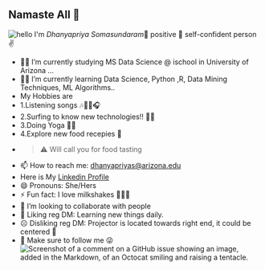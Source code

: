 ## Namaste All :pray:
![hello](https://user-images.githubusercontent.com/84667872/120891028-fadeea00-c623-11eb-8320-c40d5ceb9d1a.gif)
I'm _Dhanyapriya Somasundaram_:star_struck: positive :crossed_fingers: self-confident person :v:
- :woman_student: I’m currently studying MS Data Science @ ischool in University of Arizona ...
- :woman_technologist: I’m currently learning Data Science, Python ,R, Data Mining Techniques, ML Algorithms..
- My Hobbies are
-   1.Listening songs :notes::musical_score::musical_note::headphones:
-   2.Surfing to know new technologies!! :female_detective:
-   3.Doing Yoga :woman_cartwheeling:
-   4.Explore new food recepies	:shallow_pan_of_food:
- >:warning: Will call you for food tasting                                                                                                       
  >
  >
- 📫 How to reach me: dhanyapriyas@arizona.edu
- Here is My [Linkedin Profile](https://www.linkedin.com/in/dhanyapriya-somasundaram/) 
- 😄 Pronouns: She/Hers
- ⚡ Fun fact: I love milkshakes :milk_glass::bubble_tea::tropical_drink:
- 👯 I’m looking to collaborate with people
- 🤔 Liking reg DM: Learning new things daily.
- :frowning_face: Disliking reg DM: Projector is located towards right end, it could be centered :monocle_face:
- :zany_face: Make sure to follow me :stuck_out_tongue_winking_eye:
  ![Screenshot of a comment on a GitHub issue showing an image, added in the Markdown, of an Octocat smiling and raising a tentacle.](https://myoctocat.com/assets/images/base-octocat.svg)
